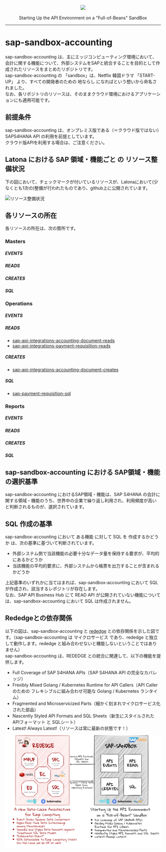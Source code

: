 <p align="center"> <img src="https://user-images.githubusercontent.com/91356865/144049159-1ebbd095-87d2-4a3c-81cb-277cc1d4c7b7.png" width="300"> </p> <p align="center"> Starting Up the API Environment on a "Full-of-Beans" SandBox </p>

***

# sap-sandbox-accounting  
sap-sandbox-accounting は、主にエッジコンピューティング環境において、会計に関する機能について、外部システムをSAPと統合することを目的として作成されたリソースをまとめたリポジトリです。  
sap-sandbox-accounting の 「sandbox」は、Netflix 韓国ドラマ 「START-UP」 より、すべての開発者のための 地ならし になればという想いから命名されました。  
なお、各リポジトリのリソースは、そのままクラウド環境におけるアプリケーションにも適用可能です。  

## 前提条件  
sap-sandbox-accounting は、オンプレミス版である（＝クラウド版ではない）SAPS4HANA API の利用を前提としています。  
クラウド版APIを利用する場合は、ご注意ください。  

## Latona における SAP 領域・機能ごと の リソース整備状況    
下の図において、チェックマークが付いているリソースが、Latonaにおいて(少なくとも1次の)整備が行われたものであり、github上に公開されています。  

![リソース整備状況](documents/sap_sandbox_accounting_20220911.drawio.png)

## 各リソースの所在  
各リソースの所在は、次の箇所です。  

### Masters 
##### EVENTS


##### READS


##### CREATES


##### SQL




### Operations  
##### EVENTS


##### READS

*  [sap-api-integrations-accounting-document-reads](https://github.com/latonaio/sap-api-integrations-accounting-document-reads)
*  [sap-api-integrations-payment-requisition-reads](https://github.com/latonaio/sap-api-integrations-payment-requisition-reads)
 

##### CREATES

*  [sap-api-integrations-accounting-document-creates](https://github.com/latonaio/sap-api-integrations-accounting-document-creates)

##### SQL

* [sap-payment-requisition-sql](https://github.com/latonaio/sap-payment-requisition-sql)  

### Reports  
##### EVENTS
 

##### READS

 

##### CREATES


##### SQL
 

## sap-sandbox-accounting における SAP領域・機能 の選択基準
sap-sandbox-accounting におけるSAP領域・機能は、SAP S4HANA の会計に関する領域・機能のうち、世界中の企業で繰り返し利用され、利用頻度が高いと判断されるものが、選択されています。  

## SQL 作成の基準
sap-sandbox-accounting において ある機能 に対して SQL を 作成するかどうか は、次の基準に基づいて判断されています。  

* 外部システム側で当該機能の必要十分なデータ量を保持する要求が、平均的にあるかどうか  
* 当該機能の平均的要求に、外部システムから帳票を出力することが含まれるかどうか  

上記基準のいずれかに当てはまれば、sap-sandbox-accounting において SQL が作成され、該当するレポジトリが存在します。  
なお、SAP API Business Hub にて READ API が公開されていない機能については、sap-sandbox-accounting において SQL は作成されません。  


## Rededgeとの依存関係  
以下の図は、sap-sandbox-accounting と [rededge](https://github.com/latonaio/rededge) との依存関係を示した図です。（sap-sandbox-accounting は マイクロサービス であり、rededge と独立して動作します。rededge と組み合わせないと機能しないということではありません）    
sap-sandbox-accounting は、REDEDGE との統合に関連して、以下の機能を提供します。  

* Full Coverage of SAP S4HANA APIs（SAP S4HANA API の完全なカバレッジ）    
* Frexibly Mixed Golang / Kubernetes Runtime for API Callers（API Caller のための フレキシブルに組み合わせ可能な Golang / Kubernetes ランタイム）   
* Fragmented and Microservicized Parts（細かく刻まれマイクロサービス化された部品）  
* Nascently Styled API Formats and SQL Sheets（新生にスタイルされた APIフォーマット と SQLシート）  
* Latest! Always Latest!（リソースは常に最新の状態です！）  

![rededge_sap](documents/rededge_sap.drawio.png)  
